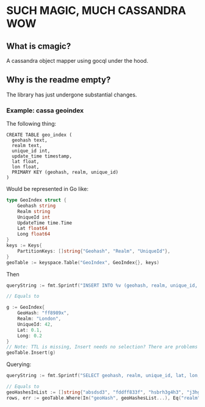 SUCH MAGIC, MUCH CASSANDRA WOW
===

## What is cmagic?

A cassandra object mapper using gocql under the hood.

## Why is the readme empty?

The library has just undergone substantial changes.


### Example: cassa geoindex

The following thing:

```
CREATE TABLE geo_index (
  geohash text,
  realm text,
  unique_id int,
  update_time timestamp,
  lat float,
  lon float,
  PRIMARY KEY (geohash, realm, unique_id)
)
```

Would be represented in Go like:

```go
type GeoIndex struct {
	Geohash string
	Realm string
	UniqueId int
	UpdateTime time.Time
	Lat float64
	Long float64
}
keys := Keys{
	PartitionKeys: []string{"Geohash", "Realm", "UniqueId"},
}
geoTable := keyspace.Table("GeoIndex", GeoIndex{}, keys)
```

Then

```go
queryString := fmt.Sprintf("INSERT INTO %v (geohash, realm, unique_id, update_time, lat, lon) VALUES ('%s', '%s', %d, dateof(now()), %f, %f) USING TTL %d;", table, geoHashes["centre"], realm, uniqueId, latitude, longitude, ttl)

// Equals to

g := GeoIndex{
	GeoHash: "ff8989x",
	Realm: "London",
	UniqueId: 42,
	Lat: 0.1,
	Long: 0.2
}
// Note: TTL is missing, Insert needs no selection? There are problems with this...
geoTable.Insert(g)
```

Querying:

```go
queryString := fmt.Sprintf("SELECT geohash, realm, unique_id, lat, lon, update_time FROM %v WHERE geohash IN (%v) AND realm = '%v';", table, geoHashesInList, realm)

// Equals to
geoHashesInList := []string{"absdsd3", "fddff833f", "hsbrh3g4h3", "j3hg43h4g3hg4"}
rows, err := geoTable.Where(In("geoHash", geoHashesList...), Eq("realm", "London")).Query().Read()
```

